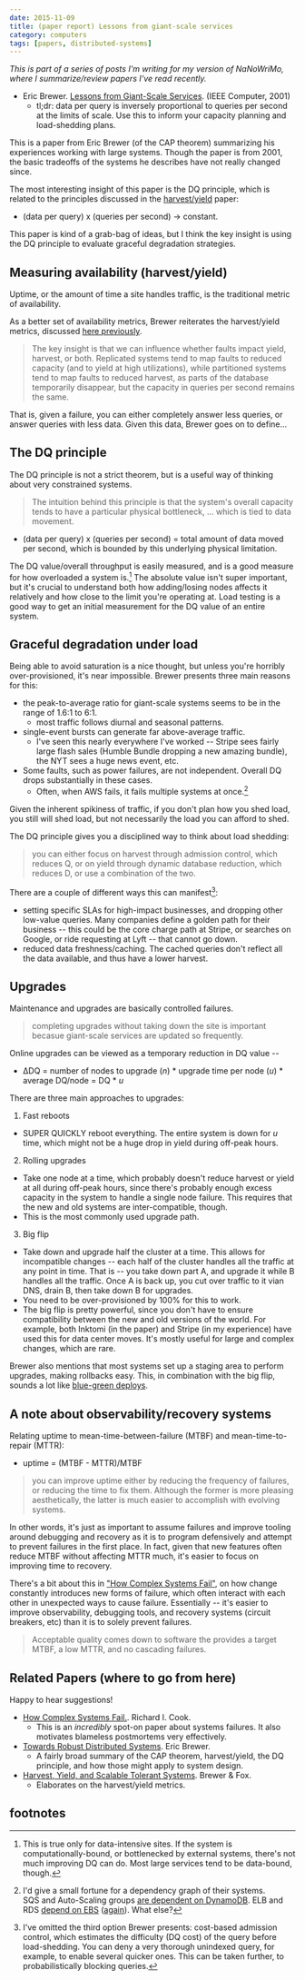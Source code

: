 ```yaml
---
date: 2015-11-09
title: (paper report) Lessons from giant-scale services
category: computers
tags: [papers, distributed-systems]
---
```


*This is part of a series of posts I'm writing for my version of NaNoWriMo, where I summarize/review papers I've read recently.*

- Eric Brewer. [Lessons from Giant-Scale Services][giant-scale]. (IEEE Computer, 2001)
  - tl;dr: data per query is inversely proportional to queries per second at the limits of scale. Use this to inform your capacity planning and load-shedding plans.

This is a paper from Eric Brewer (of the CAP theorem) summarizing his experiences working with large systems. Though the paper is from 2001, the basic tradeoffs of the systems he describes have not really changed since.

The most interesting insight of this paper is the DQ principle, which is related to the principles discussed in the [harvest/yield][harvest-yield] paper:

- (data per query) x (queries per second) &rarr; constant.

This paper is kind of a grab-bag of ideas, but I think the key insight is using the DQ principle to evaluate graceful degradation strategies.

## Measuring availability (harvest/yield)

Uptime, or the amount of time a site handles traffic, is the traditional metric of availability.

As a better set of availability metrics, Brewer reiterates the harvest/yield metrics, discussed [here previously][harvest-yield-heading].

> The key insight is that we can influence whether faults impact yield, harvest, or both. Replicated systems tend to map faults to reduced capacity (and to yield at high utilizations), while partitioned systems tend to map faults to reduced harvest, as parts of the database temporarily disappear, but the capacity in queries per second remains the same.

That is, given a failure, you can either completely answer less queries, or answer queries with less data. Given this data, Brewer goes on to define...

## The DQ principle

The DQ principle is not a strict theorem, but is a useful way of thinking about very constrained systems.

> The intuition behind this principle is that the system's overall capacity tends to have a particular physical bottleneck, ... which is tied to data movement.

- (data per query) x (queries per second) = total amount of data moved per second, which is bounded by this underlying physical limitation.

The DQ value/overall throughput is easily measured, and is a good measure for how overloaded a system is.[^1] The absolute value isn't super important, but it's crucial to understand both how adding/losing nodes affects it relatively and how close to the limit you're operating at. Load testing is a good way to get an initial measurement for the DQ value of an entire system.

## Graceful degradation under load

Being able to avoid saturation is a nice thought, but unless you're horribly over-provisioned, it's near impossible. Brewer presents three main reasons for this:

- the peak-to-average ratio for giant-scale systems seems to be in the range of 1.6:1 to 6:1.
  - most traffic follows diurnal and seasonal patterns.
- single-event bursts can generate far above-average traffic.
  - I've seen this nearly everywhere I've worked -- Stripe sees fairly large flash sales (Humble Bundle dropping a new amazing bundle), the NYT sees a huge news event, etc.
- Some faults, such as power failures,  are not independent. Overall DQ drops substantially in these cases.
  - Often, when AWS fails, it fails multiple systems at once.[^2] 

Given the inherent spikiness of traffic, if you don't plan how you shed load, you still will shed load, but not necessarily the load you can afford to shed.

The DQ principle gives you a disciplined way to think about load shedding:

> you can either focus on harvest through admission control, which reduces Q, or on yield through dynamic database reduction, which reduces D, or use a combination of the two.

There are a couple of different ways this can manifest[^3]:

- setting specific SLAs for high-impact businesses, and dropping other low-value queries. Many companies define a golden path for their business -- this could be the core charge path at Stripe, or searches on Google, or ride requesting at Lyft -- that cannot go down.
- reduced data freshness/caching. The cached queries don't reflect all the data available, and thus have a lower harvest.

## Upgrades

Maintenance and upgrades are basically controlled failures.

> completing upgrades without taking down the site is important becasue giant-scale services are updated so frequently.

Online upgrades can be viewed as a temporary reduction in DQ value --

- ΔDQ = number of nodes to upgrade (*n*) * upgrade time per node (*u*) * average DQ/node = DQ * *u*

There are three main approaches to upgrades:

1. Fast reboots
  - SUPER QUICKLY reboot everything. The entire system is down for *u* time, which might not be a huge drop in yield during off-peak hours.
2. Rolling upgrades
  - Take one node at a time, which probably doesn't reduce harvest or yield at all during off-peak hours, since there's probably enough excess capacity in the system to handle a single node failure. This requires that the new and old systems are inter-compatible, though.
  - This is the most commonly used upgrade path.
3. Big flip
  - Take down and upgrade half the cluster at a time. This allows for incompatible changes -- each half of the cluster handles all the traffic at any point in time. That is -- you take down part A, and upgrade it while B handles all the traffic. Once A is back up, you cut over traffic to it vian DNS, drain B, then take down B for upgrades.
  - You need to be over-provisioned by 100% for this to work.
  - The big flip is pretty powerful, since you don't have to ensure compatibility between the new and old versions of the world. For example, both Inktomi (in the paper) and Stripe (in my experience) have used this for data center moves. It's mostly useful for large and complex changes, which are rare.

Brewer also mentions that most systems set up a staging area to perform upgrades, making rollbacks easy. This, in combination with the big flip, sounds a lot like [blue-green deploys][blue-green-deploys].

## A note about observability/recovery systems

Relating uptime to mean-time-between-failure (MTBF) and mean-time-to-repair (MTTR):

- uptime = (MTBF - MTTR)/MTBF

> you can improve uptime either by reducing the frequency of failures, or reducing the time to fix them. Although the former is more pleasing aesthetically, the latter is much easier to accomplish with evolving systems.

In other words, it's just as important to assume failures and improve tooling around debugging and recovery as it is to program defensively and attempt to prevent failures in the first place. In fact, given that new features often reduce MTBF without affecting MTTR much, it's easier to focus on improving time to recovery.

There's a bit about this in ["How Complex Systems Fail"][how-complex-systems-fail], on how change constantly introduces new forms of failure, which often interact with each other in unexpected ways to cause failure. Essentially -- it's easier to improve observability, debugging tools, and recovery systems (circuit breakers, etc) than it is to solely prevent failures.

> Acceptable quality comes down to software the provides a target MTBF, a low MTTR, and no cascading failures.

## Related Papers (where to go from here)

Happy to hear suggestions!

- [How Complex Systems Fail.][how-complex-systems-fail]. Richard I. Cook.
  - This is an _incredibly_ spot-on paper about systems failures. It also motivates blameless postmortems very effectively.
- [Towards Robust Distributed Systems][podc-keynote]. Eric Brewer.
  - A fairly broad summary of the CAP theorem, harvest/yield, the DQ principle, and how those might apply to system design.
- [Harvest, Yield, and Scalable Tolerant Systems](http://citeseerx.ist.psu.edu/viewdoc/download?doi=10.1.1.24.3690&rep=rep1&type=pdf). Brewer & Fox.
  - Elaborates on the harvest/yield metrics.

## footnotes

[^1]: This is true only for data-intensive sites. If the system is computationally-bound, or bottlenecked by external systems, there's not much improving DQ can do. Most large services tend to be data-bound, though.

[^2]: I'd give a small fortune for a dependency graph of their systems.<br>SQS and Auto-Scaling groups [are dependent on DynamoDB][dynamo-sqs]. ELB and RDS [depend on EBS][ebs] ([again][ebs-2]). What else?

[^3]: I've omitted the third option Brewer presents: cost-based admission control, which estimates the difficulty (DQ cost) of the query before load-shedding. You can deny a very thorough unindexed query, for example, to enable several quicker ones. This can be taken further, to probabilistically blocking queries.

[dynamo-sqs]: https://aws.amazon.com/message/5467D2/#Impact_on_Other_Services
[ebs]: https://aws.amazon.com/message/2329B7/
[ebs-2]: https://aws.amazon.com/message/680342/
[giant-scale]: http://www.cs.berkeley.edu/~brewer/Giant.pdf
[harvest-yield]: /harvest-yield
[harvest-yield-heading]: /harvest-yield/#harvest-yield-definition
[blue-green-deploys]: http://martinfowler.com/bliki/BlueGreenDeployment.html
[how-complex-systems-fail]: http://web.mit.edu/2.75/resources/random/How%20Complex%20Systems%20Fail.pdf
[podc-keynote]: https://www.cs.berkeley.edu/~brewer/cs262b-2004/PODC-keynote.pdf
